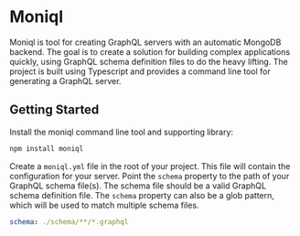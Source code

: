 # Moniql

Moniql is tool for creating GraphQL servers with an automatic MongoDB backend. The goal is to create a solution for building complex applications quickly, using GraphQL schema definition files to do the heavy lifting. The project is built using Typescript and provides a command line tool for generating a GraphQL server.

## Getting Started

Install the moniql command line tool and supporting library:

```bash
npm install moniql
```

Create a `moniql.yml` file in the root of your project. This file will contain the configuration for your server. Point the `schema` property to the path of your GraphQL schema file(s). The schema file should be a valid GraphQL schema definition file. The `schema` property can also be a glob pattern, which will be used to match multiple schema files.

```yaml
schema: ./schema/**/*.graphql
```
